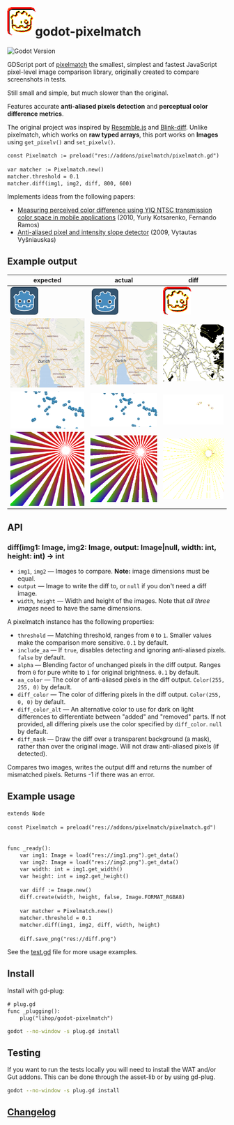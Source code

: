<img align="left" width="64" height="64" src="test/fixtures/icon_diff.pmtest.png">

# godot-pixelmatch

![Godot Version](https://img.shields.io/badge/godot-3.3+-blue.svg)

GDScript port of [pixelmatch](https://github.com/mapbox/pixelmatch) the smallest, simplest and fastest JavaScript pixel-level image comparison library,
originally created to compare screenshots in tests.

Still small and simple, but much slower than the original.

Features accurate **anti-aliased pixels detection**
and **perceptual color difference metrics**.

The original project was inspired by [Resemble.js](https://github.com/Huddle/Resemble.js)
and [Blink-diff](https://github.com/yahoo/blink-diff).
Unlike pixelmatch, which works on **raw typed arrays**, this port works on **Images** using `get_pixelv()` and `set_pixelv()`.

```gdscript
const Pixelmatch := preload("res://addons/pixelmatch/pixelmatch.gd")

var matcher := Pixelmatch.new()
matcher.threshold = 0.1
matcher.diff(img1, img2, diff, 800, 600)
```

Implements ideas from the following papers:

- [Measuring perceived color difference using YIQ NTSC transmission color space in mobile applications](http://www.progmat.uaem.mx:8080/artVol2Num2/Articulo3Vol2Num2.pdf) (2010, Yuriy Kotsarenko, Fernando Ramos)
- [Anti-aliased pixel and intensity slope detector](https://www.researchgate.net/publication/234126755_Anti-aliased_Pixel_and_Intensity_Slope_Detector) (2009, Vytautas Vyšniauskas)

## Example output

| expected | actual | diff |
| --- | --- | --- |
| ![](test/fixtures/icon.pmtest.png) | ![](test/fixtures/icon_alt.pmtest.png) | ![1diff](test/fixtures/icon_diff.pmtest.png) |
| ![](test/fixtures/4a.pmtest.png) | ![](test/fixtures/4b.pmtest.png) | ![1diff](test/fixtures/4diff.pmtest.png) |
| ![](test/fixtures/3a.pmtest.png) | ![](test/fixtures/3b.pmtest.png) | ![1diff](test/fixtures/3diff.pmtest.png) |
| ![](test/fixtures/6a.pmtest.png) | ![](test/fixtures/6b.pmtest.png) | ![1diff](test/fixtures/6diff.pmtest.png) |

## API

### diff(img1: Image, img2: Image, output: Image|null, width: int, height: int) -> int

- `img1`, `img2` — Images to compare. **Note:** image dimensions must be equal.
- `output` — Image to write the diff to, or `null` if you don't need a diff image.
- `width`, `height` — Width and height of the images. Note that _all three images_ need to have the same dimensions.

A pixelmatch instance has the following properties:

- `threshold` — Matching threshold, ranges from `0` to `1`. Smaller values make the comparison more sensitive. `0.1` by default.
- `include_aa` — If `true`, disables detecting and ignoring anti-aliased pixels. `false` by default.
- `alpha` — Blending factor of unchanged pixels in the diff output. Ranges from `0` for pure white to `1` for original brightness. `0.1` by default.
- `aa_color` — The color of anti-aliased pixels in the diff output. `Color(255, 255, 0)` by default.
- `diff_color` — The color of differing pixels in the diff output. `Color(255, 0, 0)` by default.
- `diff_color_alt` — An alternative color to use for dark on light differences to differentiate between "added" and "removed" parts. If not provided, all differing pixels use the color specified by `diff_color`. `null` by default.
- `diff_mask` — Draw the diff over a transparent background (a mask), rather than over the original image. Will not draw anti-aliased pixels (if detected).

Compares two images, writes the output diff and returns the number of mismatched pixels. Returns -1 if there was an error.

## Example usage

```gdscript
extends Node

const Pixelmatch = preload("res://addons/pixelmatch/pixelmatch.gd")


func _ready():
	var img1: Image = load("res://img1.png").get_data()
	var img2: Image = load("res://img2.png").get_data()
	var width: int = img1.get_width()
	var height: int = img2.get_height()

	var diff := Image.new()
	diff.create(width, height, false, Image.FORMAT_RGBA8)

	var matcher = Pixelmatch.new()
	matcher.threshold = 0.1
	matcher.diff(img1, img2, diff, width, height)

	diff.save_png("res://diff.png")
```

See the [test.gd](/test/test.gd) file for more usage examples.

## Install

Install with gd-plug:

```gdscript
# plug.gd
func _plugging():
	plug("lihop/godot-pixelmatch")
```

```bash
godot --no-window -s plug.gd install
```


## Testing

If you want to run the tests locally you will need to install the WAT and/or Gut addons.
This can be done through the asset-lib or by using gd-plug.

```bash
godot --no-window -s plug.gd install

```

## [Changelog](https://github.com/lihop/pixelmatch/releases)
